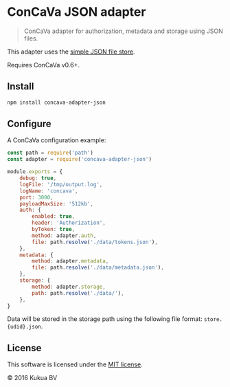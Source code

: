 # ConCaVa JSON adapter

> ConCaVa adapter for authorization, metadata and storage using JSON files.

This adapter uses the [simple JSON file store](https://www.npmjs.com/package/jfs).

Requires ConCaVa v0.6+.

## Install

```bash
npm install concava-adapter-json
```

## Configure

A ConCaVa configuration example:

```js
const path = require('path')
const adapter = require('concava-adapter-json')

module.exports = {
	debug: true,
	logFile: '/tmp/output.log',
	logName: 'concava',
	port: 3000,
	payloadMaxSize: '512kb',
	auth: {
		enabled: true,
		header: 'Authorization',
		byToken: true,
		method: adapter.auth,
		file: path.resolve('./data/tokens.json'),
	},
	metadata: {
		method: adapter.metadata,
		file: path.resolve('./data/metadata.json'),
	},
	storage: {
		method: adapter.storage,
		path: path.resolve('./data/'),
	},
}
```

Data will be stored in the storage path using the following file format: `store.{udid}.json`.

## License

This software is licensed under the [MIT license](https://github.com/kukua/concava-adapter-json/blob/master/LICENSE).

© 2016 Kukua BV
